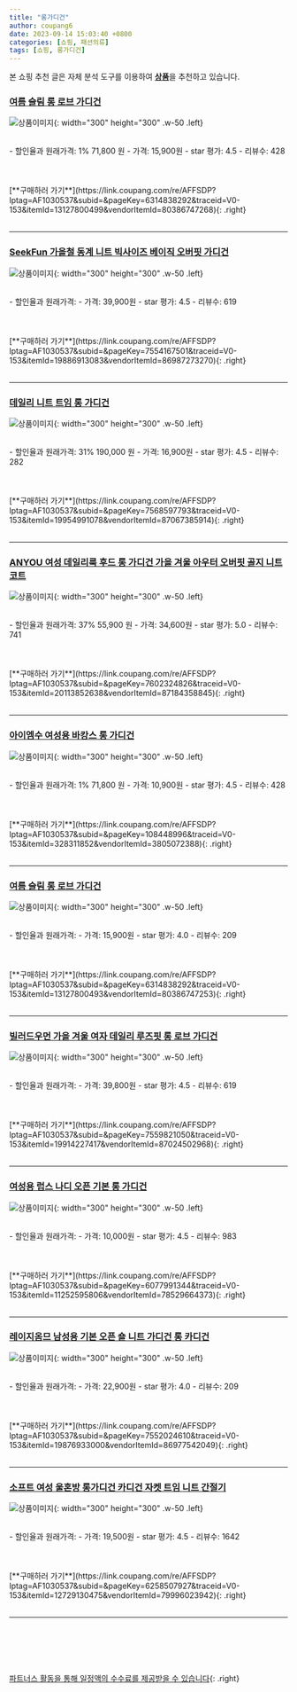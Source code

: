 ```yaml
---
title: "롱가디건"
author: coupang6
date: 2023-09-14 15:03:40 +0800
categories: [쇼핑, 패션의류]
tags: [쇼핑, 롱가디건]
---
```


본 쇼핑 추천 글은 자체 분석 도구를 이용하여 [**상품**](https://link.coupang.com/a/bao1ui)을 추천하고 있습니다.

### [여름 슬림 롱 로브 가디건](https://link.coupang.com/re/AFFSDP?lptag=AF1030537&subid=&pageKey=6314838292&traceid=V0-153&itemId=13127800499&vendorItemId=80386747268)

![상품이미지](https://thumbnail9.coupangcdn.com/thumbnails/remote/230x230ex/image/vendor_inventory/7e06/254d396171061b1af4df5e9d735b1f653ef946b6a0f529e212dafb958e98.jpg){: width="300" height="300" .w-50 .left}


<br>
- 할인율과 원래가격: 1%  71,800   원
- 가격: 15,900원
- star 평가: 4.5
- 리뷰수: 428
<br>
<br>
<br>
<br>
[**구매하러 가기**](https://link.coupang.com/re/AFFSDP?lptag=AF1030537&subid=&pageKey=6314838292&traceid=V0-153&itemId=13127800499&vendorItemId=80386747268){: .right}
<br>
<br>

---

### [SeekFun 가을철 동계 니트 빅사이즈 베이직 오버핏 가디건](https://link.coupang.com/re/AFFSDP?lptag=AF1030537&subid=&pageKey=7554167501&traceid=V0-153&itemId=19886913083&vendorItemId=86987273270)

![상품이미지](https://thumbnail8.coupangcdn.com/thumbnails/remote/230x230ex/image/vendor_inventory/643f/7345a613557f2d74835c01df455f0fa8eba37c839792b28c154609694668.jpg){: width="300" height="300" .w-50 .left}


<br>
- 할인율과 원래가격: 
- 가격: 39,900원
- star 평가: 4.5
- 리뷰수: 619
<br>
<br>
<br>
<br>
[**구매하러 가기**](https://link.coupang.com/re/AFFSDP?lptag=AF1030537&subid=&pageKey=7554167501&traceid=V0-153&itemId=19886913083&vendorItemId=86987273270){: .right}
<br>
<br>

---

### [데일리 니트 트임 롱 가디건](https://link.coupang.com/re/AFFSDP?lptag=AF1030537&subid=&pageKey=7568597793&traceid=V0-153&itemId=19954991078&vendorItemId=87067385914)

![상품이미지](https://thumbnail8.coupangcdn.com/thumbnails/remote/230x230ex/image/vendor_inventory/7cd4/620502d6f3e33665b38f597c659317618e9ec9662667518acc4e97971103.jpg){: width="300" height="300" .w-50 .left}


<br>
- 할인율과 원래가격: 31%  190,000   원
- 가격: 16,900원
- star 평가: 4.5
- 리뷰수: 282
<br>
<br>
<br>
<br>
[**구매하러 가기**](https://link.coupang.com/re/AFFSDP?lptag=AF1030537&subid=&pageKey=7568597793&traceid=V0-153&itemId=19954991078&vendorItemId=87067385914){: .right}
<br>
<br>

---

### [ANYOU 여성 데일리룩 후드 롱 가디건 가을 겨울 아우터 오버핏 골지 니트 코트](https://link.coupang.com/re/AFFSDP?lptag=AF1030537&subid=&pageKey=7602324826&traceid=V0-153&itemId=20113852638&vendorItemId=87184358845)

![상품이미지](https://thumbnail8.coupangcdn.com/thumbnails/remote/230x230ex/image/vendor_inventory/0aa7/3a593310618bcf8ce05118cd496fa56ad92d393b9c0fa0a78ff38ae63db0.jpg){: width="300" height="300" .w-50 .left}


<br>
- 할인율과 원래가격: 37%  55,900   원
- 가격: 34,600원
- star 평가: 5.0
- 리뷰수: 741
<br>
<br>
<br>
<br>
[**구매하러 가기**](https://link.coupang.com/re/AFFSDP?lptag=AF1030537&subid=&pageKey=7602324826&traceid=V0-153&itemId=20113852638&vendorItemId=87184358845){: .right}
<br>
<br>

---

### [아이엠수 여성용 바캉스 롱 가디건](https://link.coupang.com/re/AFFSDP?lptag=AF1030537&subid=&pageKey=108448996&traceid=V0-153&itemId=328311852&vendorItemId=3805072388)

![상품이미지](https://thumbnail9.coupangcdn.com/thumbnails/remote/230x230ex/image/vendor_inventory/images/2018/07/10/15/7/8c1044cb-fe51-48c0-8b57-b9cfe8d21616.jpg){: width="300" height="300" .w-50 .left}


<br>
- 할인율과 원래가격: 1%  71,800   원
- 가격: 10,900원
- star 평가: 4.5
- 리뷰수: 428
<br>
<br>
<br>
<br>
[**구매하러 가기**](https://link.coupang.com/re/AFFSDP?lptag=AF1030537&subid=&pageKey=108448996&traceid=V0-153&itemId=328311852&vendorItemId=3805072388){: .right}
<br>
<br>

---

### [여름 슬림 롱 로브 가디건](https://link.coupang.com/re/AFFSDP?lptag=AF1030537&subid=&pageKey=6314838292&traceid=V0-153&itemId=13127800493&vendorItemId=80386747253)

![상품이미지](https://thumbnail9.coupangcdn.com/thumbnails/remote/230x230ex/image/vendor_inventory/d090/6253317a78d6c9c09611ab754a93227ef54f9399afbc9a6307878ac3a2c2.jpg){: width="300" height="300" .w-50 .left}


<br>
- 할인율과 원래가격: 
- 가격: 15,900원
- star 평가: 4.0
- 리뷰수: 209
<br>
<br>
<br>
<br>
[**구매하러 가기**](https://link.coupang.com/re/AFFSDP?lptag=AF1030537&subid=&pageKey=6314838292&traceid=V0-153&itemId=13127800493&vendorItemId=80386747253){: .right}
<br>
<br>

---

### [빌러드우먼 가을 겨울 여자 데일리 루즈핏 롱 로브 가디건](https://link.coupang.com/re/AFFSDP?lptag=AF1030537&subid=&pageKey=7559821050&traceid=V0-153&itemId=19914227417&vendorItemId=87024502968)

![상품이미지](https://thumbnail6.coupangcdn.com/thumbnails/remote/230x230ex/image/vendor_inventory/f611/60a937cd4b133464f22d59191f4bb38b88fe8bc1b51009daf5bb1e663f5c.png){: width="300" height="300" .w-50 .left}


<br>
- 할인율과 원래가격: 
- 가격: 39,800원
- star 평가: 4.5
- 리뷰수: 619
<br>
<br>
<br>
<br>
[**구매하러 가기**](https://link.coupang.com/re/AFFSDP?lptag=AF1030537&subid=&pageKey=7559821050&traceid=V0-153&itemId=19914227417&vendorItemId=87024502968){: .right}
<br>
<br>

---

### [여성용 럽스 나디 오픈 기본 롱 가디건](https://link.coupang.com/re/AFFSDP?lptag=AF1030537&subid=&pageKey=6077991344&traceid=V0-153&itemId=11252595806&vendorItemId=78529664373)

![상품이미지](https://thumbnail6.coupangcdn.com/thumbnails/remote/230x230ex/image/rs_quotation_api/efiac1kq/b866fcb6ab3c467e925ab2e8e27b830a.jpg){: width="300" height="300" .w-50 .left}


<br>
- 할인율과 원래가격: 
- 가격: 10,000원
- star 평가: 4.5
- 리뷰수: 983
<br>
<br>
<br>
<br>
[**구매하러 가기**](https://link.coupang.com/re/AFFSDP?lptag=AF1030537&subid=&pageKey=6077991344&traceid=V0-153&itemId=11252595806&vendorItemId=78529664373){: .right}
<br>
<br>

---

### [레이지옴므 남성용 기본 오픈 숄 니트 가디건 롱 카디건](https://link.coupang.com/re/AFFSDP?lptag=AF1030537&subid=&pageKey=7552024610&traceid=V0-153&itemId=19876933000&vendorItemId=86977542049)

![상품이미지](https://thumbnail10.coupangcdn.com/thumbnails/remote/230x230ex/image/vendor_inventory/c73f/f3283fd972a578ba41ea83edda3c0380f92ffd78bb43f9793cb089ab2dd1.jpg){: width="300" height="300" .w-50 .left}


<br>
- 할인율과 원래가격: 
- 가격: 22,900원
- star 평가: 4.0
- 리뷰수: 209
<br>
<br>
<br>
<br>
[**구매하러 가기**](https://link.coupang.com/re/AFFSDP?lptag=AF1030537&subid=&pageKey=7552024610&traceid=V0-153&itemId=19876933000&vendorItemId=86977542049){: .right}
<br>
<br>

---

### [소프트 여성 울혼방 롱가디건 카디건 자켓 트임 니트 간절기](https://link.coupang.com/re/AFFSDP?lptag=AF1030537&subid=&pageKey=6258507927&traceid=V0-153&itemId=12729130475&vendorItemId=79996023942)

![상품이미지](https://thumbnail10.coupangcdn.com/thumbnails/remote/230x230ex/image/vendor_inventory/bccd/3ccf6fccaaa2db3f0695a7c4294aa93f89edc649d40ae5068321b5258265.jpg){: width="300" height="300" .w-50 .left}


<br>
- 할인율과 원래가격: 
- 가격: 19,500원
- star 평가: 4.5
- 리뷰수: 1642
<br>
<br>
<br>
<br>
[**구매하러 가기**](https://link.coupang.com/re/AFFSDP?lptag=AF1030537&subid=&pageKey=6258507927&traceid=V0-153&itemId=12729130475&vendorItemId=79996023942){: .right}
<br>
<br>

---
<br><br><br><br><br> [파트너스 활동을 통해 일정액의 수수료를 제공받을 수 있습니다](https://link.coupang.com/a/bao1ui){: .right}